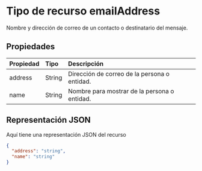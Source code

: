 # <a name="emailaddress-resource-type"></a>Tipo de recurso emailAddress

Nombre y dirección de correo de un contacto o destinatario del mensaje.

## <a name="properties"></a>Propiedades
| Propiedad     | Tipo   |Descripción|
|:---------------|:--------|:----------|
|address|String|Dirección de correo de la persona o entidad.|
|name|String|Nombre para mostrar de la persona o entidad.|

## <a name="json-representation"></a>Representación JSON

Aquí tiene una representación JSON del recurso

<!-- {
  "blockType": "resource",
  "optionalProperties": [

  ],
  "@odata.type": "microsoft.graph.emailAddress"
}-->

```json
{
  "address": "string",
  "name": "string"
}

```

<!-- uuid: 8fcb5dbc-d5aa-4681-8e31-b001d5168d79
2015-10-25 14:57:30 UTC -->
<!-- {
  "type": "#page.annotation",
  "description": "emailAddress resource",
  "keywords": "",
  "section": "documentation",
  "tocPath": ""
}-->
